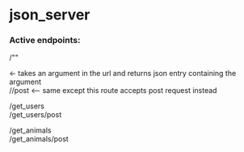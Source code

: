 # json_server <br>

<h3>Active endpoints:</h3>
/"<name>"

   <- takes an argument in the url and returns json entry containing the argument <br>
/<name>/post <-- same except this route accepts post request instead <br>
                 
/get_users <br>
/get_users/post <br>
                 
/get_animals <br>
/get_animals/post <br>
